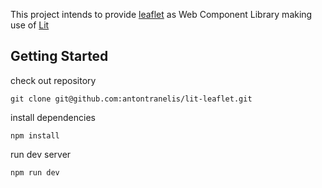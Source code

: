This project intends to provide [leaflet](https://leafletjs.com/) as Web Component Library making use of [Lit](https://lit.dev/)

## Getting Started

check out repository

```git clone git@github.com:antontranelis/lit-leaflet.git```

install dependencies

```npm install```

run dev server

```npm run dev```